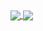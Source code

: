 <a href="https://github.com/anuraghazra/github-readme-stats">
   <img align="center" src="https://github-readme-stats.vercel.app/api?username=robinraszka&count_private=true&show_icons=true&include_all_commits=true&hide_border=true&hide_title=true" />
 </a>
 <a href="https://github.com/anuraghazra/github-readme-stats">
   <img align="center" src="https://github-readme-stats.vercel.app/api/top-langs/?username=robinraszka&langs_count=3&hide_title=true&hide_border=true" />
 </a>
